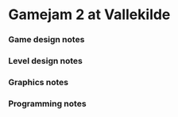 Gamejam 2 at Vallekilde
======

### Game design notes



### Level design notes



### Graphics notes



### Programming notes
